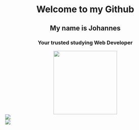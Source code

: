 <h1 align="center">Welcome to my Github</h1>

<h2 align="center">My name is Johannes</h2> 
<h3 align="center">Your trusted studying  Web Developer</h3> 

<div id="header" align="center">
  <img src="https://i.giphy.com/media/v1.Y2lkPTc5MGI3NjExaHZ1Y252ZzEydjhtZG1laWQ4YTlhdzBueXRteHN3a3l4c3kwb2dneiZlcD12MV9pbnRlcm5hbF9naWZfYnlfaWQmY3Q9Zw/12vP3dyG40ttqE/giphy.gif" width="200"/>
</div>


<div style="display: flex; flex-direction: column; justify-content: center">
 <img cass="img" src="https://github-readme-stats.vercel.app/api?username=Braun-Johannes&show_icons=true&bg_color=00000000&theme=dark" / >
  <img class="img" src="https://github-readme-stats.vercel.app/api/top-langs/?username=Braun-Johannes&theme=dark&layout=compact&bg_color=00000000" />
</div>


